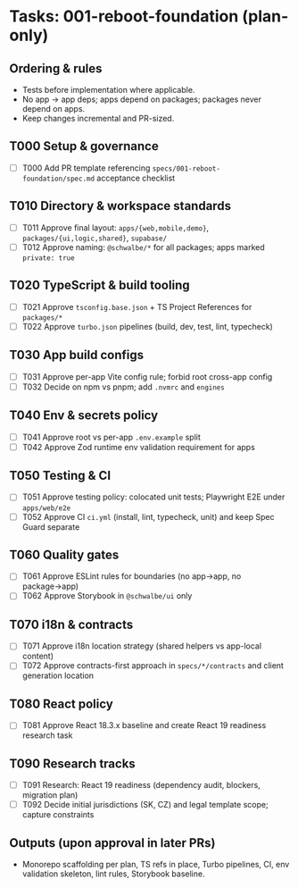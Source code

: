 # Tasks: 001-reboot-foundation (plan-only)

## Ordering & rules
- Tests before implementation where applicable.
- No app → app deps; apps depend on packages; packages never depend on apps.
- Keep changes incremental and PR-sized.

## T000 Setup & governance
- [ ] T000 Add PR template referencing `specs/001-reboot-foundation/spec.md` acceptance checklist

## T010 Directory & workspace standards
- [ ] T011 Approve final layout: `apps/{web,mobile,demo}`, `packages/{ui,logic,shared}`, `supabase/`
- [ ] T012 Approve naming: `@schwalbe/*` for all packages; apps marked `private: true`

## T020 TypeScript & build tooling
- [ ] T021 Approve `tsconfig.base.json` + TS Project References for `packages/*`
- [ ] T022 Approve `turbo.json` pipelines (build, dev, test, lint, typecheck)

## T030 App build configs
- [ ] T031 Approve per-app Vite config rule; forbid root cross-app config
- [ ] T032 Decide on npm vs pnpm; add `.nvmrc` and `engines`

## T040 Env & secrets policy
- [ ] T041 Approve root vs per-app `.env.example` split
- [ ] T042 Approve Zod runtime env validation requirement for apps

## T050 Testing & CI
- [ ] T051 Approve testing policy: colocated unit tests; Playwright E2E under `apps/web/e2e`
- [ ] T052 Approve CI `ci.yml` (install, lint, typecheck, unit) and keep Spec Guard separate

## T060 Quality gates
- [ ] T061 Approve ESLint rules for boundaries (no app→app, no package→app)
- [ ] T062 Approve Storybook in `@schwalbe/ui` only

## T070 i18n & contracts
- [ ] T071 Approve i18n location strategy (shared helpers vs app-local content)
- [ ] T072 Approve contracts-first approach in `specs/*/contracts` and client generation location

## T080 React policy
- [ ] T081 Approve React 18.3.x baseline and create React 19 readiness research task

## T090 Research tracks
- [ ] T091 Research: React 19 readiness (dependency audit, blockers, migration plan)
- [ ] T092 Decide initial jurisdictions (SK, CZ) and legal template scope; capture constraints

## Outputs (upon approval in later PRs)
- Monorepo scaffolding per plan, TS refs in place, Turbo pipelines, CI, env validation skeleton, lint rules, Storybook baseline.